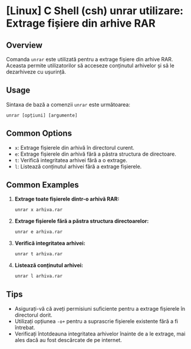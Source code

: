 # [Linux] C Shell (csh) unrar utilizare: Extrage fișiere din arhive RAR

## Overview
Comanda `unrar` este utilizată pentru a extrage fișiere din arhive RAR. Aceasta permite utilizatorilor să acceseze conținutul arhivelor și să le dezarhiveze cu ușurință.

## Usage
Sintaxa de bază a comenzii `unrar` este următoarea:

```
unrar [opțiuni] [argumente]
```

## Common Options
- `x`: Extrage fișierele din arhivă în directorul curent.
- `e`: Extrage fișierele din arhivă fără a păstra structura de directoare.
- `t`: Verifică integritatea arhivei fără a o extrage.
- `l`: Listează conținutul arhivei fără a extrage fișierele.

## Common Examples
1. **Extrage toate fișierele dintr-o arhivă RAR:**
   ```bash
   unrar x arhiva.rar
   ```

2. **Extrage fișierele fără a păstra structura directoarelor:**
   ```bash
   unrar e arhiva.rar
   ```

3. **Verifică integritatea arhivei:**
   ```bash
   unrar t arhiva.rar
   ```

4. **Listează conținutul arhivei:**
   ```bash
   unrar l arhiva.rar
   ```

## Tips
- Asigurați-vă că aveți permisiuni suficiente pentru a extrage fișierele în directorul dorit.
- Utilizați opțiunea `-o+` pentru a suprascrie fișierele existente fără a fi întrebat.
- Verificați întotdeauna integritatea arhivelor înainte de a le extrage, mai ales dacă au fost descărcate de pe internet.